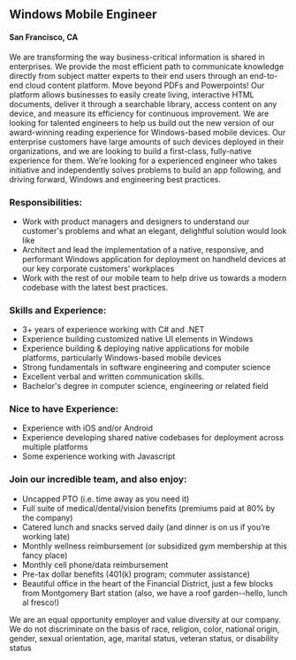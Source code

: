 ## Windows Mobile Engineer
#### San Francisco, CA
We are transforming the way business-critical information is shared in enterprises. We provide the most efficient path to communicate knowledge directly from subject matter experts to their end users through an end-to-end cloud content platform. Move beyond PDFs and Powerpoints!
Our platform allows businesses to easily create living, interactive HTML documents, deliver it through a searchable library, access content on any device, and measure its efficiency for continuous improvement.
We are looking for talented engineers to help us build out the new version of our award-winning reading experience for Windows-based mobile devices. Our enterprise customers have large amounts of such devices deployed in their organizations, and we are looking to build a first-class, fully-native experience for them. We’re looking for a experienced engineer who takes initiative and independently solves problems to build an app following, and driving forward, Windows and engineering best practices.

### Responsibilities:
+	Work with product managers and designers to understand our customer's problems and what an elegant, delightful solution would look like
+	Architect and lead the implementation of a native, responsive, and performant Windows application for deployment on handheld devices at our key corporate customers’ workplaces
+	Work with the rest of our mobile team to help drive us towards a modern codebase with the latest best practices.

### Skills and Experience:
+	3+ years of experience working with C# and .NET
+	Experience building customized native UI elements in Windows
+	Experience building & deploying native applications for mobile platforms, particularly Windows-based mobile devices
+	Strong fundamentals in software engineering and computer science
+	Excellent verbal and written communication skills.
+	Bachelor's degree in computer science, engineering or related field

### Nice to have Experience:
+	Experience with iOS and/or Android
+	Experience developing shared native codebases for deployment across multiple platforms
+	Some experience working with Javascript

### Join our incredible team, and also enjoy:
+	Uncapped PTO (i.e. time away as you need it)
+	Full suite of medical/dental/vision benefits (premiums paid at 80% by the company)
+	Catered lunch and snacks served daily (and dinner is on us if you’re working late)
+	Monthly wellness reimbursement (or subsidized gym membership at this fancy place)
+	Monthly cell phone/data reimbursement
+	Pre-tax dollar benefits (401(k) program; commuter assistance)
+	Beautiful office in the heart of the Financial District, just a few blocks from Montgomery Bart station (also, we have a roof garden--hello, lunch al fresco!)

We are an equal opportunity employer and value diversity at our company. We do not discriminate on the basis of race, religion, color, national origin, gender, sexual orientation, age, marital status, veteran status, or disability status

